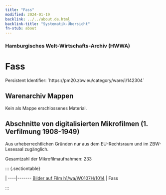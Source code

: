 ```yaml
---
title: "Fass"
modified: 2024-01-19
backlink: ../../about.de.html
backlink-title: "Systematik-Übersicht"
fn-stub: about
---
```


### Hamburgisches Welt-Wirtschafts-Archiv (HWWA)

# Fass

<div class="hint">Persistent Identifier: `https://pm20.zbw.eu/category/ware/i/142304`</div>







## Warenarchiv Mappen





Kein als Mappe erschlossenes Material.



<a id="filmsections" />

## Abschnitte von digitalisierten Mikrofilmen (1. Verfilmung 1908-1949)

<p>Aus urheberrechtlichen Gründen nur aus dem EU-Rechtsraum und im ZBW-Lesesaal zugänglich.</p>


<p>Gesamtzahl der Mikrofilmaufnahmen: 233</p>





::: {.sectiontable}

 | 
----|-------
<a class="btn" href="https://pm20.zbw.eu/film/h1/wa/W0107H/1014" rel="nofollow">Bilder auf Film h1/wa/W0107H/1014</a> | Fass


:::
















